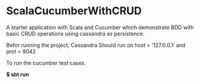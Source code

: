 # ScalaCucumberWithCRUD
A starter application with Scala and Cucumber which demonstrate BDD with basic CRUD operations using cassandra as persistence.

Befor running the project, Cassandra Should run on host = '127.0.0.1' and prot = 9042

To run the cucumber test cases.

**$ sbt run**
